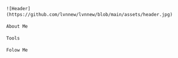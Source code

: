     ![Header](https://github.com/lvnnew/lvnnew/blob/main/assets/header.jpg)

    About Me

    Tools

    Folow Me
